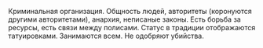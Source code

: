 Криминальная организация. Общность людей, авторитеты (коронуются другими авторитетами), анархия, неписаные законы. Есть борьба за ресурсы, есть связи между полисами. Статус в традиции отображаются татуировками. Занимаются всем. Не одобряют убийства.
